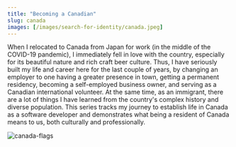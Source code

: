 ```yaml
---
title: "Becoming a Canadian"
slug: canada
images: [/images/search-for-identity/canada.jpeg]
---
```


When I relocated to Canada from Japan for work (in the middle of the COVID-19 pandemic), I immediately fell in love with the country, especially for its beautiful nature and rich craft beer culture. Thus, I have seriously built my life and career here for the last couple of years, by changing an employer to one having a greater presence in town, getting a permanent residency, becoming a self-employed business owner, and serving as a Canadian international volunteer. At the same time, as an immigrant, there are a lot of things I have learned from the country's complex history and diverse population. This series tracks my journey to establish life in Canada as a software developer and demonstrates what being a resident of Canada means to us, both culturally and professionally.

![canada-flags](/images/search-for-identity/canada.jpeg)
